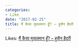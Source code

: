 ```yaml
---
categories:
- Like
date: "2017-02-25"
title: मैं कैसा मुसलमान हूँ? – हुसैन हैदरी
---
```


Likes: [मैं कैसा मुसलमान हूँ? – हुसैन हैदरी](https://tranquilchaos.wordpress.com/2017/02/23/%e0%a4%ae%e0%a5%88%e0%a4%82-%e0%a4%95%e0%a5%88%e0%a4%b8%e0%a4%be-%e0%a4%ae%e0%a5%81%e0%a4%b8%e0%a4%b2%e0%a4%ae%e0%a4%be%e0%a4%a8-%e0%a4%b9%e0%a5%82%e0%a4%81-%e0%a4%b9%e0%a5%81%e0%a4%b8%e0%a5%88/)

[](https://tranquilchaos.wordpress.com/2017/02/23/%e0%a4%ae%e0%a5%88%e0%a4%82-%e0%a4%95%e0%a5%88%e0%a4%b8%e0%a4%be-%e0%a4%ae%e0%a5%81%e0%a4%b8%e0%a4%b2%e0%a4%ae%e0%a4%be%e0%a4%a8-%e0%a4%b9%e0%a5%82%e0%a4%81-%e0%a4%b9%e0%a5%81%e0%a4%b8%e0%a5%88/)
